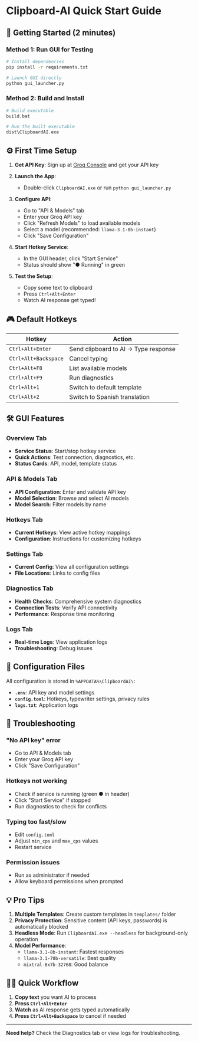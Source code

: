 # Clipboard-AI Quick Start Guide

## 🚀 Getting Started (2 minutes)

### Method 1: Run GUI for Testing
```bash
# Install dependencies
pip install -r requirements.txt

# Launch GUI directly
python gui_launcher.py
```

### Method 2: Build and Install
```bash
# Build executable
build.bat

# Run the built executable
dist\ClipboardAI.exe
```

## ⚙️ First Time Setup

1. **Get API Key**: Sign up at [Groq Console](https://console.groq.com/) and get your API key

2. **Launch the App**: 
   - Double-click `ClipboardAI.exe` or run `python gui_launcher.py`

3. **Configure API**:
   - Go to "API & Models" tab
   - Enter your Groq API key
   - Click "Refresh Models" to load available models
   - Select a model (recommended: `llama-3.1-8b-instant`)
   - Click "Save Configuration"

4. **Start Hotkey Service**:
   - In the GUI header, click "Start Service"
   - Status should show "● Running" in green

5. **Test the Setup**:
   - Copy some text to clipboard
   - Press `Ctrl+Alt+Enter`
   - Watch AI response get typed!

## 🎮 Default Hotkeys

| Hotkey | Action |
|--------|--------|
| `Ctrl+Alt+Enter` | Send clipboard to AI → Type response |
| `Ctrl+Alt+Backspace` | Cancel typing |
| `Ctrl+Alt+F8` | List available models |
| `Ctrl+Alt+F9` | Run diagnostics |
| `Ctrl+Alt+1` | Switch to default template |
| `Ctrl+Alt+2` | Switch to Spanish translation |

## 🛠️ GUI Features

### Overview Tab
- **Service Status**: Start/stop hotkey service
- **Quick Actions**: Test connection, diagnostics, etc.
- **Status Cards**: API, model, template status

### API & Models Tab
- **API Configuration**: Enter and validate API key
- **Model Selection**: Browse and select AI models
- **Model Search**: Filter models by name

### Hotkeys Tab
- **Current Hotkeys**: View active hotkey mappings
- **Configuration**: Instructions for customizing hotkeys

### Settings Tab
- **Current Config**: View all configuration settings
- **File Locations**: Links to config files

### Diagnostics Tab
- **Health Checks**: Comprehensive system diagnostics
- **Connection Tests**: Verify API connectivity
- **Performance**: Response time monitoring

### Logs Tab
- **Real-time Logs**: View application logs
- **Troubleshooting**: Debug issues

## 🔧 Configuration Files

All configuration is stored in `%APPDATA%\ClipboardAI\`:

- **`.env`**: API key and model settings
- **`config.toml`**: Hotkeys, typewriter settings, privacy rules
- **`logs.txt`**: Application logs

## 🚨 Troubleshooting

### "No API key" error
- Go to API & Models tab
- Enter your Groq API key
- Click "Save Configuration"

### Hotkeys not working
- Check if service is running (green ● in header)
- Click "Start Service" if stopped
- Run diagnostics to check for conflicts

### Typing too fast/slow
- Edit `config.toml`
- Adjust `min_cps` and `max_cps` values
- Restart service

### Permission issues
- Run as administrator if needed
- Allow keyboard permissions when prompted

## 💡 Pro Tips

1. **Multiple Templates**: Create custom templates in `templates/` folder
2. **Privacy Protection**: Sensitive content (API keys, passwords) is automatically blocked
3. **Headless Mode**: Run `ClipboardAI.exe --headless` for background-only operation
4. **Model Performance**: 
   - `llama-3.1-8b-instant`: Fastest responses
   - `llama-3.1-70b-versatile`: Best quality
   - `mixtral-8x7b-32768`: Good balance

## 🏃‍♂️ Quick Workflow

1. **Copy text** you want AI to process
2. **Press `Ctrl+Alt+Enter`**
3. **Watch** as AI response gets typed automatically
4. **Press `Ctrl+Alt+Backspace`** to cancel if needed

---

**Need help?** Check the Diagnostics tab or view logs for troubleshooting.